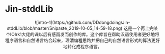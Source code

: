 # Jin-stddLib
<div align=center>![intro-1](https://github.com/DDdongdoing/Jin-stddLib/blob/master/Snipaste_2019-10-05_14-59-18.png)
这是一个再上完某个IOIrk1大佬的课以后有感而发而创作的库。这个库旨在帮助汉语使用者更好地将程序语言和自然语言结合起来，理清编程思路并把自己的自然语言形式的算法更好地转化成程序语言。

